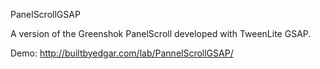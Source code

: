 PanelScrollGSAP

A version of the Greenshok PanelScroll developed with TweenLite GSAP.

Demo: http://builtbyedgar.com/lab/PannelScrollGSAP/
